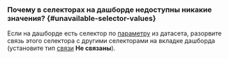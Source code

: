 ### Почему в селекторах на дашборде недоступны никакие значения? {#unavailable-selector-values}

Если на дашборде есть селектор по [параметру](../../datalens/concepts/parameters.md) из датасета, разорвите связь этого селектора с другими селекторами на вкладке дашборда (установите тип [связи](../../datalens/dashboard/link.md) **Не связаны**).
